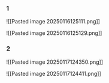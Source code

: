 ### 1
![[Pasted image 20250116125111.png]]

![[Pasted image 20250116125129.png]]

### 2

![[Pasted image 20250117124350.png]]

![[Pasted image 20250117124411.png]]
